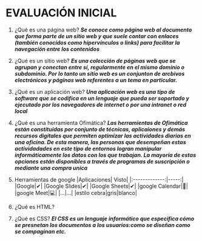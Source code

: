 # EVALUACIÓN INICIAL

1. ¿Qué es una página web?
**_Se conoce como página web al documento que forma parte de un sitio web y que suele contar con enlaces (también conocidos como hipervínculos o links) para facilitar la navegación entre los contenidos_**

2. ¿Qué es un sitio web?
**_Es una colección de páginas web que se agrupan y conectan entre sí, regularmente en el mismo dominio o subdominio. Por lo tanto un sitio web es un conjunton de arcbivos electrónicos y páginas web referentes a un tema en particular._**

3. ¿Qué es un aplicación web? 
**_Una aplicación web es una tipo de software que se codifica en un lenguaje que pueda ser soportado y ejecutado por los navegadores de internet o por una intranet o red local_** 

4. ¿Qué es una herramienta Ofimática?
**_Las herramientas de Ofimática están constituidas por conjunto de técnicas, aplicaiones y demás recursos digitales que permiten optimizar las actividades diarias en una oficina. De esta manera, las personas que desempeñan estas actividadades en este tipo de entornos logran manipular informáticamente los datos con los que trabajan. La mayoría de estas opciones están disponibles a través de programas de suscripción o mediante una compra unica_**

5. Herramientas de google
|Aplicaciones| Visto|
|:-------------:|-----:|
|Google|✔|
|Google Slides|✔|
|Google Sheets|✔|
|google Calendar|📅|
|google Meet|💻|
|...|...|
|estilo cebra|gris|blanco|

6. ¿Qué es HTML?
<!DOCTYPE html>
<html lang="en">
<head>
<meta charset="UTF-8">
<meta http-equiv="X-UA-compatible "content= "IE"edge>
<meta name="viewport" content="width=device-width, inital -scale=1.0">
<title> document</title>
</head>
<body>
</body>
</html>

7. ¿Qué es CSS?
**_El CSS es un lenguaje informático que especifica cómo se presnetan los documentos a los usuarios:como se diseñan como se compaginan etc._**

